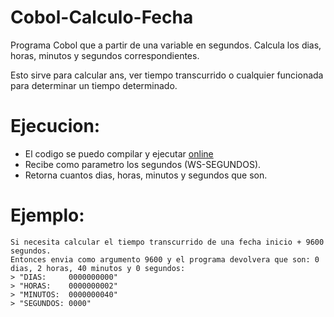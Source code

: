 # Cobol-Calculo-Fecha

Programa Cobol que a partir de una variable en segundos. Calcula los dias, horas, minutos y segundos correspondientes.

Esto sirve para calcular ans, ver tiempo transcurrido o cualquier funcionada para determinar un tiempo determinado.

# Ejecucion:
  - El codigo se puedo compilar y ejecutar [online](https://www.jdoodle.com/execute-cobol-online)
  - Recibe como parametro los segundos (WS-SEGUNDOS). 
  - Retorna cuantos dias, horas, minutos y segundos que son.

# Ejemplo:
    Si necesita calcular el tiempo transcurrido de una fecha inicio + 9600 segundos. 
    Entonces envia como argumento 9600 y el programa devolvera que son: 0 dias, 2 horas, 40 minutos y 0 segundos:
    > "DIAS:     0000000000"
    > "HORAS:    0000000002"
    > "MINUTOS:  0000000040"
    > "SEGUNDOS: 0000"

